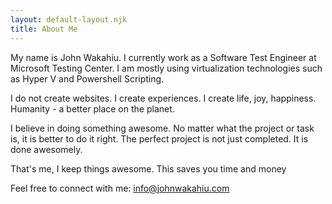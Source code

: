 ```yaml
---
layout: default-layout.njk
title: About Me
---
```



My name is John Wakahiu. 
I currently work as a Software Test Engineer at Microsoft Testing Center. 
I am mostly using virtualization technologies such as Hyper V and Powershell Scripting.

I do not create websites. I create experiences. 
I create life, joy, happiness.
Humanity - a better place on the planet.

I believe in doing something awesome. 
No matter what the project or task is, it is better to do it right.
The perfect project is not just completed. It is done awesomely.

That's me, I keep things awesome. This saves you time and money

Feel free to connect with me:
info@johnwakahiu.com

